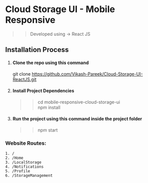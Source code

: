 # Cloud Storage UI - Mobile Responsive


>> Developed using -> React JS


## Installation Process
1. #### Clone the repo using this command
    git clone https://github.com/Vikash-Pareek/Cloud-Storage-UI-ReactJS.git
    
2. #### Install Project Dependencies
    >> cd mobile-responsive-cloud-storage-ui  
    >> npm install
    
3. #### Run the project using this command inside the project folder
   >> npm start
   

### Website Routes:
    1. /
    2. /Home
    3. /LocalStorage
    4. /Notifications
    5. /Profile
    6. /StorageManagement